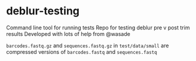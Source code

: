 # deblur-testing
Command line tool for running tests
Repo for testing deblur pre v post trim results
Developed with lots of help from @wasade

`barcodes.fastq.gz` and `sequences.fastq.gz` in `test/data/small` are compressed versions of `barcodes.fastq` and `sequences.fastq`
